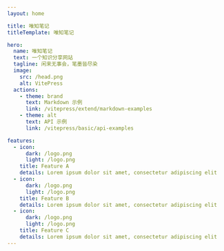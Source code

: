 ```yaml
---
layout: home

title: 唯知笔记
titleTemplate: 唯知笔记

hero:
  name: 唯知笔记
  text: 一个知识分享网站
  tagline: 闲来无事会，笔墨皆尽染
  image:
    src: /head.png
    alt: VitePress
  actions:
    - theme: brand
      text: Markdown 示例
      link: /vitepress/extend/markdown-examples
    - theme: alt
      text: API 示例
      link: /vitepress/basic/api-examples

features:
  - icon:
      dark: /logo.png
      light: /logo.png
    title: Feature A
    details: Lorem ipsum dolor sit amet, consectetur adipiscing elit
  - icon:
      dark: /logo.png
      light: /logo.png
    title: Feature B
    details: Lorem ipsum dolor sit amet, consectetur adipiscing elit
  - icon:
      dark: /logo.png
      light: /logo.png
    title: Feature C
    details: Lorem ipsum dolor sit amet, consectetur adipiscing elit
---
```


